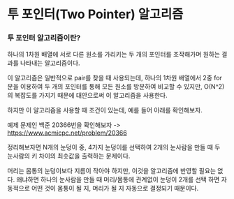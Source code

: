 # 투 포인터(Two Pointer) 알고리즘

### 투 포인터 알고리즘이란?

하나의 1차원 배열에 서로 다른 원소를 가리키는 두 개의 포인터를 조작해가며 원하는 결과를 나타내는 알고리즘이다.

이 알고리즘은 일반적으로 pair를 찾을 때 사용되는데,
하나의 1차원 배열에서 2중 for문을 이용하여 두 개의 포인터를 통해 모든 원소를 방문하여 비교할 수 있지만, O(N^2)의 복잡도를 가지기 때문에 대안으로써 이 알고리즘을 사용한다.

하지만 이 알고리즘을 사용할 때 조건이 있는데, 예를 들어 아래를 확인해보자.

예제 문제인 백준 20366번을 확인해보자
	-> https://www.acmicpc.net/problem/20366

정리해보자면 N개의 눈덩이 중, 4가지 눈덩이를 선택하여 2개의 눈사람을 만들 때 두 눈사람의 키 차이의 최솟값을 출력하는 문제이다.

머리는 몸통의 눈덩이보다 지름이 작아야 하지만, 이것을 알고리즘에 반영할 필요는 없다. 왜냐하면 하나의 눈사람을 만들 때 머리/몸통에 관계없이 눈덩이 2개를 선택 하면 자동적으로 어떤 것이 몸통이 될 지, 머리가 될 지 자동으로 결정되기 때문이다.


<!--stackedit_data:
eyJoaXN0b3J5IjpbLTE5NjI2OTI0MDksLTEwODE2MjY1NDcsMT
cxMTYwNTcxMV19
-->